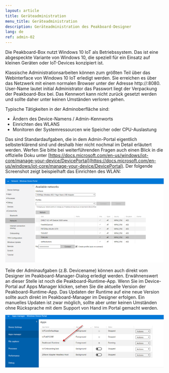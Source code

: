 ```yaml
---
layout: article
title: Geräteadministration
menu_title: Geräteadministration
description: Geräteadministration des Peakboard-Designer
lang: de
ref: admin-02
---
```


Die Peakboard-Box nutzt Windows 10 IoT als Betriebssystem. Das ist eine abgespeckte Variante von Windows 10, die speziell für ein Einsatz auf kleinen Geräten oder IoT-Devices konzipiert ist.

Klassische Administrationsarbeiten können zum größten Teil über das Webinterface von Windows 10 IoT erledigt werden. Sie erreichen es über das Netzwerk mit einem normalen Browser unter der Adresse http://<MeinPeakboard>:8080. User-Name lautet initial Administrator das Passwort liegt der Verpackung der Peakboard-Box bei. Das Kennwort kann nicht zurück gesetzt werden und sollte daher unter keinen Umständen verloren gehen.

Typische Tätigkeiten in der Adminoberfläche sind:

* Ändern des Device-Namens / Admin-Kennworts
* Einrichten des WLANS
* Monitoren der Systemressourcen wie Speicher oder CPU-Auslastung

Das sind Standardaufgaben, die in dem Admin-Portal eigentlich selbsterklärend sind und deshalb hier nicht nochmal im Detail erläutert werden. Werfen Sie bitte bei weiterführenden Fragen auch einen Blick in die offizielle Doku unter [https://docs.microsoft.com/en-us/windows/iot-core/manage-your-device/DevicePortal](https://docs.microsoft.com/en-us/windows/iot-core/manage-your-device/DevicePortal). Der folgende Screenshot zeigt beispielhaft das Einrichten des WLAN:

![image_1](/assets/images/admin/install/MiscAdministration01.png)

Teile der Adminaufgaben (z.B. Devicename) können auch direkt vom Designer im Peakboard-Manager-Dialog erledigt werden. Erwähnenswert an dieser Stelle ist noch die Peakboard-Runtime-App. Wenn Sie im Device-Portal auf Apps Manager klicken, sehen Sie die aktuelle Version der Peakboard-Runtime-App. Das Updaten der Runtime auf eine neue Version sollte auch direkt im Peakboard-Manager im Designer erfolgen. Ein manuelles Updaten ist zwar möglich, sollte aber unter keinen Umständen ohne Rücksprache mit dem Support von Hand im Portal gemacht werden.

![image_1](/assets/images/admin/install/MiscAdministration02.png)
